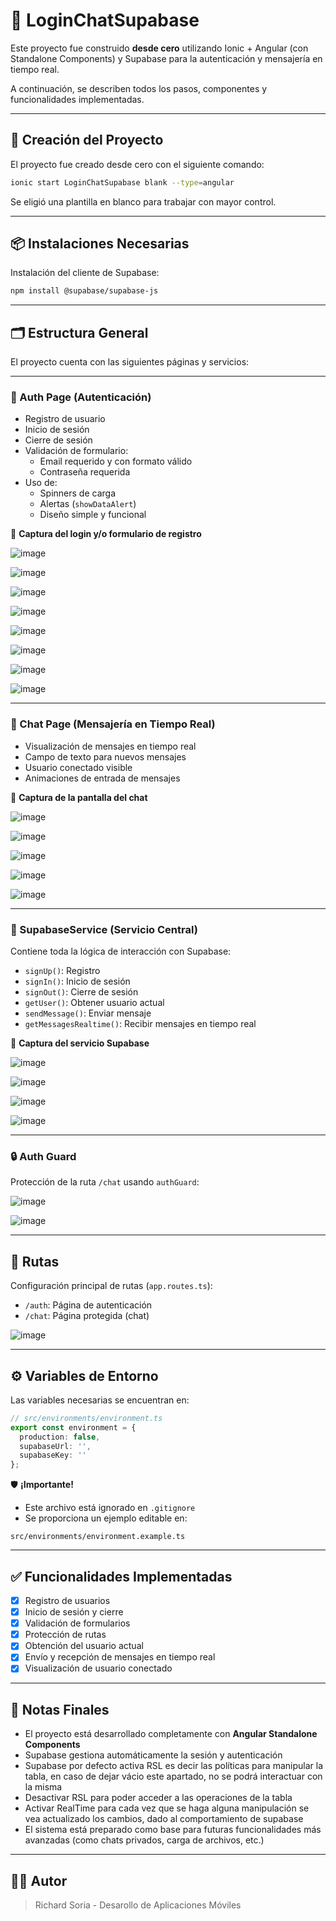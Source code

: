 # 🔐 LoginChatSupabase

Este proyecto fue construido **desde cero** utilizando Ionic + Angular (con Standalone Components) y Supabase para la autenticación y mensajería en tiempo real.

A continuación, se describen todos los pasos, componentes y funcionalidades implementadas.

---

## 🧱 Creación del Proyecto

El proyecto fue creado desde cero con el siguiente comando:

```bash
ionic start LoginChatSupabase blank --type=angular
```

Se eligió una plantilla en blanco para trabajar con mayor control.

---

## 📦 Instalaciones Necesarias

Instalación del cliente de Supabase:

```bash
npm install @supabase/supabase-js
```

---

## 🗂️ Estructura General

El proyecto cuenta con las siguientes páginas y servicios:

---

### 📄 Auth Page (Autenticación)

- Registro de usuario
- Inicio de sesión
- Cierre de sesión
- Validación de formulario:
  - Email requerido y con formato válido
  - Contraseña requerida
- Uso de:
  - Spinners de carga
  - Alertas (`showDataAlert`)
  - Diseño simple y funcional

📸 **Captura del login y/o formulario de registro**

![image](https://github.com/user-attachments/assets/f77ae4eb-32d3-49eb-91db-5c5da67b62b2)

![image](https://github.com/user-attachments/assets/d3621278-c8b8-4c67-a933-1c2efae599de)

![image](https://github.com/user-attachments/assets/5289e080-521b-4d93-9ea0-86f0032ce88f)

![image](https://github.com/user-attachments/assets/8ec8f46d-a3a3-4436-b333-3a4aaa77b1b3)

![image](https://github.com/user-attachments/assets/03f9bb93-1544-4a42-9b36-017a2770dfb9)

![image](https://github.com/user-attachments/assets/d12d6b1e-d24e-425e-b204-449e84e35ae6)

![image](https://github.com/user-attachments/assets/e7b6b0cd-3c16-494f-b8de-2d788ea3a8f1)

![image](https://github.com/user-attachments/assets/531305f5-a2e7-4155-bab6-f3796d72d0dd)

---

### 💬 Chat Page (Mensajería en Tiempo Real)

- Visualización de mensajes en tiempo real
- Campo de texto para nuevos mensajes
- Usuario conectado visible
- Animaciones de entrada de mensajes

📸 **Captura de la pantalla del chat**

![image](https://github.com/user-attachments/assets/2cd9fd41-fa35-4dac-9d6b-9ca1af57e3bb)

![image](https://github.com/user-attachments/assets/63bc0357-5c3a-4a35-96fb-362c24d2c7c3)

![image](https://github.com/user-attachments/assets/7479e811-be5b-4995-95e7-eaeec52fe9f4)

![image](https://github.com/user-attachments/assets/50962721-bae8-4b52-ad1d-d2a98b455653)

![image](https://github.com/user-attachments/assets/7031ef58-ec97-498d-b64a-c433f9390704)

---

### 🧠 SupabaseService (Servicio Central)

Contiene toda la lógica de interacción con Supabase:

- `signUp()`: Registro
- `signIn()`: Inicio de sesión
- `signOut()`: Cierre de sesión
- `getUser()`: Obtener usuario actual
- `sendMessage()`: Enviar mensaje
- `getMessagesRealtime()`: Recibir mensajes en tiempo real

📸 **Captura del servicio Supabase**

![image](https://github.com/user-attachments/assets/24c9d113-4a7c-4368-9f81-714f0e4249c8)

![image](https://github.com/user-attachments/assets/226a9ed6-335a-477e-b124-f5e7ab65da3f)

![image](https://github.com/user-attachments/assets/80ca72ce-04ec-419c-a436-afa2d2bed729)

![image](https://github.com/user-attachments/assets/6ef926a3-1884-4932-a6e1-c20095b99fc1)

---

### 🔒 Auth Guard

Protección de la ruta `/chat` usando `authGuard`:

![image](https://github.com/user-attachments/assets/7f9c5f17-0d00-4910-888e-176175cbe617)

![image](https://github.com/user-attachments/assets/5898c662-1f64-450f-98cc-85fc2434f48e)

---

## 🧭 Rutas

Configuración principal de rutas (`app.routes.ts`):

- `/auth`: Página de autenticación
- `/chat`: Página protegida (chat)

![image](https://github.com/user-attachments/assets/28934d5f-ac6c-48ae-ad62-7d0d8fee5ffb)

---

## ⚙️ Variables de Entorno

Las variables necesarias se encuentran en:

```ts
// src/environments/environment.ts
export const environment = {
  production: false,
  supabaseUrl: '',
  supabaseKey: ''
};
```

🛡️ **¡Importante!**
- Este archivo está ignorado en `.gitignore`
- Se proporciona un ejemplo editable en:

```
src/environments/environment.example.ts
```

---

## ✅ Funcionalidades Implementadas

- [x] Registro de usuarios
- [x] Inicio de sesión y cierre
- [x] Validación de formularios
- [x] Protección de rutas
- [x] Obtención del usuario actual
- [x] Envío y recepción de mensajes en tiempo real
- [x] Visualización de usuario conectado

---

## 📝 Notas Finales

- El proyecto está desarrollado completamente con **Angular Standalone Components**
- Supabase gestiona automáticamente la sesión y autenticación
- Supabase por defecto activa RSL es decir las políticas para manipular la tabla, en caso de dejar vácio este apartado, no se podrá interactuar con la misma
- Desactivar RSL para poder acceder a las operaciones de la tabla
- Activar RealTime para cada vez que se haga alguna manipulación se vea actualizado los cambios, dado al comportamiento de supabase
- El sistema está preparado como base para futuras funcionalidades más avanzadas (como chats privados, carga de archivos, etc.)

---

## 👨‍💻 Autor

> Richard Soria - Desarollo de Aplicaciones Móviles
